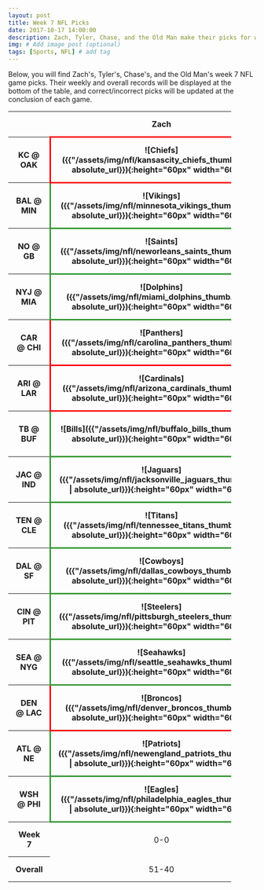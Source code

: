 ```yaml
---
layout: post
title: Week 7 NFL Picks
date: 2017-10-17 14:00:00
description: Zach, Tyler, Chase, and the Old Man make their picks for week 7 games in the NFL.
img: # Add image post (optional)
tags: [Sports, NFL] # add tag
---
```

Below, you will find Zach's, Tyler's, Chase's, and the Old Man's week 7 NFL game picks. Their weekly and overall records will be displayed
at the bottom of the table, and correct/incorrect picks will be updated at the conclusion of each game.
<style>
    .test {
        width: 90%;
    }
    th, td {
        padding: 15px;
        text-align: center;
    }
    .correct {
        border: 3px solid #339933;
    }
    .incorrect {
        border: 3px solid #ff0000;
    }
</style>
<table class='test' align='center'>
    <tr>
        <th></th>
        <th>Zach</th>
        <th>Tyler</th>
        <th>Chase</th>
        <th>Old Man</th>
    </tr>
    <tr>
        <th>KC @ OAK</th>
        <th class="incorrect" markdown="1">![Chiefs]({{"/assets/img/nfl/kansascity_chiefs_thumb.png" | absolute_url}}){:height="60px" width="60px"}</th>
        <th class="incorrect" markdown="1">![Chiefs]({{"/assets/img/nfl/kansascity_chiefs_thumb.png" | absolute_url}}){:height="60px" width="60px"}</th>
        <th class="incorrect" markdown="1">![Chiefs]({{"/assets/img/nfl/kansascity_chiefs_thumb.png" | absolute_url}}){:height="60px" width="60px"}</th>
        <th class="incorrect" markdown="1">![Chiefs]({{"/assets/img/nfl/kansascity_chiefs_thumb.png" | absolute_url}}){:height="60px" width="60px"}</th>
    </tr>
    <tr>
        <th>BAL @ MIN</th>
        <th class="correct" markdown="1">![Vikings]({{"/assets/img/nfl/minnesota_vikings_thumb.png" | absolute_url}}){:height="60px" width="60px"}</th>
        <th class="correct" markdown="1">![Vikings]({{"/assets/img/nfl/minnesota_vikings_thumb.png" | absolute_url}}){:height="60px" width="60px"}</th>
        <th class="correct" markdown="1">![Vikings]({{"/assets/img/nfl/minnesota_vikings_thumb.png" | absolute_url}}){:height="60px" width="60px"}</th>
        <th class="correct" markdown="1">![Vikings]({{"/assets/img/nfl/minnesota_vikings_thumb.png" | absolute_url}}){:height="60px" width="60px"}</th>
    </tr>
    <tr>
        <th>NO @ GB</th>
        <th class="correct" markdown="1">![Saints]({{"/assets/img/nfl/neworleans_saints_thumb.png" | absolute_url}}){:height="60px" width="60px"}</th>
        <th class="correct" markdown="1">![Saints]({{"/assets/img/nfl/neworleans_saints_thumb.png" | absolute_url}}){:height="60px" width="60px"}</th>
        <th class="correct" markdown="1">![Saints]({{"/assets/img/nfl/neworleans_saints_thumb.png" | absolute_url}}){:height="60px" width="60px"}</th>
        <th class="correct" markdown="1">![Saints]({{"/assets/img/nfl/neworleans_saints_thumb.png" | absolute_url}}){:height="60px" width="60px"}</th>
    </tr>
    <tr>
        <th>NYJ @ MIA</th>
        <th class="correct" markdown="1">![Dolphins]({{"/assets/img/nfl/miami_dolphins_thumb.png" | absolute_url}}){:height="60px" width="60px"}</th>
        <th class="correct" markdown="1">![Dolphins]({{"/assets/img/nfl/miami_dolphins_thumb.png" | absolute_url}}){:height="60px" width="60px"}</th>
        <th class="correct" markdown="1">![Dolphins]({{"/assets/img/nfl/miami_dolphins_thumb.png" | absolute_url}}){:height="60px" width="60px"}</th>
        <th class="correct" markdown="1">![Dolphins]({{"/assets/img/nfl/miami_dolphins_thumb.png" | absolute_url}}){:height="60px" width="60px"}</th>
    </tr>
    <tr>
        <th>CAR @ CHI</th>
        <th class="incorrect" markdown="1">![Panthers]({{"/assets/img/nfl/carolina_panthers_thumb.png" | absolute_url}}){:height="60px" width="60px"}</th>
        <th class="incorrect" markdown="1">![Panthers]({{"/assets/img/nfl/carolina_panthers_thumb.png" | absolute_url}}){:height="60px" width="60px"}</th>
        <th class="incorrect" markdown="1">![Panthers]({{"/assets/img/nfl/carolina_panthers_thumb.png" | absolute_url}}){:height="60px" width="60px"}</th>
        <th class="correct" markdown="1">![Bears]({{"/assets/img/nfl/chicago_bears_thumb.png" | absolute_url}}){:height="60px" width="60px"}</th>
    </tr>
    <tr>
        <th>ARI @ LAR</th>
        <th class="incorrect" markdown="1">![Cardinals]({{"/assets/img/nfl/arizona_cardinals_thumb.png" | absolute_url}}){:height="60px" width="60px"}</th>
        <th class="incorrect" markdown="1">![Cardinals]({{"/assets/img/nfl/arizona_cardinals_thumb.png" | absolute_url}}){:height="60px" width="60px"}</th>
        <th class="correct" markdown="1">![Rams]({{"/assets/img/nfl/losangeles_rams_thumb.png" | absolute_url}}){:height="60px" width="60px"}</th>
        <th class="correct" markdown="1">![Rams]({{"/assets/img/nfl/losangeles_rams_thumb.png" | absolute_url}}){:height="60px" width="60px"}</th>
    </tr>
    <tr>
        <th>TB @ BUF</th>
        <th class="correct" markdown="1">![Bills]({{"/assets/img/nfl/buffalo_bills_thumb.png" | absolute_url}}){:height="60px" width="60px"}</th>
        <th class="incorrect" markdown="1">![Buccaneers]({{"/assets/img/nfl/tampabay_buccaneers_thumb.png" | absolute_url}}){:height="60px" width="60px"}</th>
        <th class="correct" markdown="1">![Bills]({{"/assets/img/nfl/buffalo_bills_thumb.png" | absolute_url}}){:height="60px" width="60px"}</th>
        <th class="correct" markdown="1">![Bills]({{"/assets/img/nfl/buffalo_bills_thumb.png" | absolute_url}}){:height="60px" width="60px"}</th>
    </tr>
    <tr>
        <th>JAC @ IND</th>
        <th class="correct" markdown="1">![Jaguars]({{"/assets/img/nfl/jacksonville_jaguars_thumb.png" | absolute_url}}){:height="60px" width="60px"}</th>
        <th class="correct" markdown="1">![Jaguars]({{"/assets/img/nfl/jacksonville_jaguars_thumb.png" | absolute_url}}){:height="60px" width="60px"}</th>
        <th class="correct" markdown="1">![Jaguars]({{"/assets/img/nfl/jacksonville_jaguars_thumb.png" | absolute_url}}){:height="60px" width="60px"}</th>
        <th class="correct" markdown="1">![Jaguars]({{"/assets/img/nfl/jacksonville_jaguars_thumb.png" | absolute_url}}){:height="60px" width="60px"}</th>
    </tr>
    <tr>
        <th>TEN @ CLE</th>
        <th class="correct" markdown="1">![Titans]({{"/assets/img/nfl/tennessee_titans_thumb.png" | absolute_url}}){:height="60px" width="60px"}</th>
        <th class="correct" markdown="1">![Titans]({{"/assets/img/nfl/tennessee_titans_thumb.png" | absolute_url}}){:height="60px" width="60px"}</th>
        <th class="correct" markdown="1">![Titans]({{"/assets/img/nfl/tennessee_titans_thumb.png" | absolute_url}}){:height="60px" width="60px"}</th>
        <th class="correct" markdown="1">![Titans]({{"/assets/img/nfl/tennessee_titans_thumb.png" | absolute_url}}){:height="60px" width="60px"}</th>
    </tr>
    <tr>
        <th>DAL @ SF</th>
        <th class="correct" markdown="1">![Cowboys]({{"/assets/img/nfl/dallas_cowboys_thumb.png" | absolute_url}}){:height="60px" width="60px"}</th>
        <th class="correct" markdown="1">![Cowboys]({{"/assets/img/nfl/dallas_cowboys_thumb.png" | absolute_url}}){:height="60px" width="60px"}</th>
        <th class="correct" markdown="1">![Cowboys]({{"/assets/img/nfl/dallas_cowboys_thumb.png" | absolute_url}}){:height="60px" width="60px"}</th>
        <th class="correct" markdown="1">![Cowboys]({{"/assets/img/nfl/dallas_cowboys_thumb.png" | absolute_url}}){:height="60px" width="60px"}</th>
    </tr>
    <tr>
        <th>CIN @ PIT</th>
        <th class="correct" markdown="1">![Steelers]({{"/assets/img/nfl/pittsburgh_steelers_thumb.png" | absolute_url}}){:height="60px" width="60px"}</th>
        <th class="correct" markdown="1">![Steelers]({{"/assets/img/nfl/pittsburgh_steelers_thumb.png" | absolute_url}}){:height="60px" width="60px"}</th>
        <th class="correct" markdown="1">![Steelers]({{"/assets/img/nfl/pittsburgh_steelers_thumb.png" | absolute_url}}){:height="60px" width="60px"}</th>
        <th class="correct" markdown="1">![Steelers]({{"/assets/img/nfl/pittsburgh_steelers_thumb.png" | absolute_url}}){:height="60px" width="60px"}</th>
    </tr>
    <tr>
        <th>SEA @ NYG</th>
        <th class="correct" markdown="1">![Seahawks]({{"/assets/img/nfl/seattle_seahawks_thumb.png" | absolute_url}}){:height="60px" width="60px"}</th>
        <th class="correct" markdown="1">![Seahawks]({{"/assets/img/nfl/seattle_seahawks_thumb.png" | absolute_url}}){:height="60px" width="60px"}</th>
        <th class="correct" markdown="1">![Seahawks]({{"/assets/img/nfl/seattle_seahawks_thumb.png" | absolute_url}}){:height="60px" width="60px"}</th>
        <th class="incorrect" markdown="1">![Giants]({{"/assets/img/nfl/newyork_giants_thumb.png" | absolute_url}}){:height="60px" width="60px"}</th>
    </tr>
    <tr>
        <th>DEN @ LAC</th>
        <th class="incorrect" markdown="1">![Broncos]({{"/assets/img/nfl/denver_broncos_thumb.png" | absolute_url}}){:height="60px" width="60px"}</th>
        <th class="incorrect" markdown="1">![Broncos]({{"/assets/img/nfl/denver_broncos_thumb.png" | absolute_url}}){:height="60px" width="60px"}</th>
        <th class="incorrect" markdown="1">![Broncos]({{"/assets/img/nfl/denver_broncos_thumb.png" | absolute_url}}){:height="60px" width="60px"}</th>
        <th class="correct" markdown="1">![Chargers]({{"/assets/img/nfl/losangeles_chargers_thumb.png" | absolute_url}}){:height="60px" width="60px"}</th>
    </tr>
    <tr>
        <th>ATL @ NE</th>
        <th class="correct" markdown="1">![Patriots]({{"/assets/img/nfl/newengland_patriots_thumb.png" | absolute_url}}){:height="60px" width="60px"}</th>
        <th class="correct" markdown="1">![Patriots]({{"/assets/img/nfl/newengland_patriots_thumb.png" | absolute_url}}){:height="60px" width="60px"}</th>
        <th class="correct" markdown="1">![Patriots]({{"/assets/img/nfl/newengland_patriots_thumb.png" | absolute_url}}){:height="60px" width="60px"}</th>
        <th class="correct" markdown="1">![Patriots]({{"/assets/img/nfl/newengland_patriots_thumb.png" | absolute_url}}){:height="60px" width="60px"}</th>
    </tr>
    <tr>
        <th>WSH @ PHI</th>
        <th class="correct" markdown="1">![Eagles]({{"/assets/img/nfl/philadelphia_eagles_thumb.png" | absolute_url}}){:height="60px" width="60px"}</th>
        <th class="correct" markdown="1">![Eagles]({{"/assets/img/nfl/philadelphia_eagles_thumb.png" | absolute_url}}){:height="60px" width="60px"}</th>
        <th class="correct" markdown="1">![Eagles]({{"/assets/img/nfl/philadelphia_eagles_thumb.png" | absolute_url}}){:height="60px" width="60px"}</th>
        <th class="correct" markdown="1">![Eagles]({{"/assets/img/nfl/philadelphia_eagles_thumb.png" | absolute_url}}){:height="60px" width="60px"}</th>
    </tr>
    <tr>
        <th>Week 7</th>
        <td>0-0</td>
        <td>0-0</td>
        <td>0-0</td>
        <td>0-0</td>
    </tr>
    <tr>
        <th>Overall</th>
        <td>51-40</td>
        <td>54-37</td>
        <td>55-36</td>
        <td>49-42</td>
    </tr>
</table>
